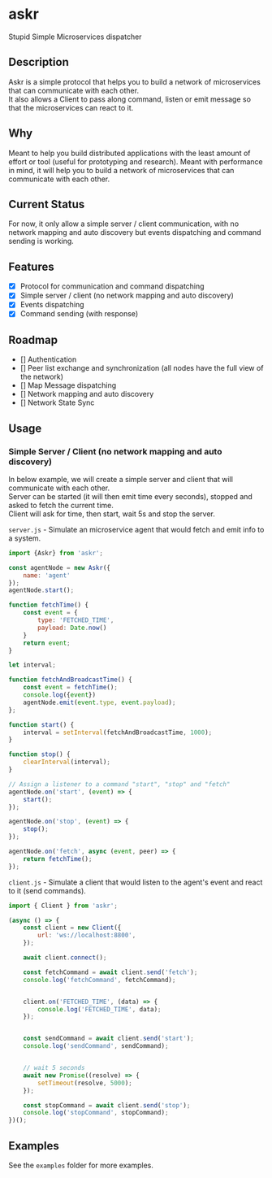 # askr
Stupid Simple Microservices dispatcher

## Description

Askr is a simple protocol that helps you to build a network of microservices that can communicate with each other.   
It also allows a Client to pass along command, listen or emit message so that the microservices can react to it.


## Why
Meant to help you build distributed applications with the least amount of effort or tool (useful for prototyping and research).
Meant with performance in mind, it will help you to build a network of microservices that can communicate with each other.

## Current Status

For now, it only allow a simple server / client communication, with no network mapping and auto discovery but events dispatching and command sending is working.

## Features

- [X] Protocol for communication and command dispatching
- [X] Simple server / client (no network mapping and auto discovery)
- [X] Events dispatching
- [X] Command sending (with response)

## Roadmap
- [] Authentication
- [] Peer list exchange and synchronization (all nodes have the full view of the network)
- [] Map Message dispatching
- [] Network mapping and auto discovery
- [] Network State Sync

## Usage 

### Simple Server / Client (no network mapping and auto discovery)

In below example, we will create a simple server and client that will communicate with each other.  
Server can be started (it will then emit time every seconds), stopped and asked to fetch the current time.  
Client will ask for time, then start, wait 5s and stop the server.  


`server.js` - Simulate an microservice agent that would fetch and emit info to a system.

```js
import {Askr} from 'askr';

const agentNode = new Askr({
    name: 'agent'
});
agentNode.start();

function fetchTime() {
    const event = {
        type: 'FETCHED_TIME',
        payload: Date.now()
    }
    return event;
}

let interval;

function fetchAndBroadcastTime() {
    const event = fetchTime();
    console.log({event})
    agentNode.emit(event.type, event.payload);
};

function start() {
    interval = setInterval(fetchAndBroadcastTime, 1000);
}

function stop() {
    clearInterval(interval);
}

// Assign a listener to a command "start", "stop" and "fetch"
agentNode.on('start', (event) => {
    start();
});

agentNode.on('stop', (event) => {
    stop();
});

agentNode.on('fetch', async (event, peer) => {
    return fetchTime();
});
```

`client.js` - Simulate a client that would listen to the agent's event and react to it (send commands).

```js
import { Client } from 'askr';

(async () => {
    const client = new Client({
        url: 'ws://localhost:8800',
    });

    await client.connect();

    const fetchCommand = await client.send('fetch');
    console.log('fetchCommand', fetchCommand);


    client.on('FETCHED_TIME', (data) => {
        console.log('FETCHED_TIME', data);
    });


    const sendCommand = await client.send('start');
    console.log('sendCommand', sendCommand);


    // wait 5 seconds
    await new Promise((resolve) => {
        setTimeout(resolve, 5000);
    });

    const stopCommand = await client.send('stop');
    console.log('stopCommand', stopCommand);
})();
```

## Examples

See the `examples` folder for more examples.
